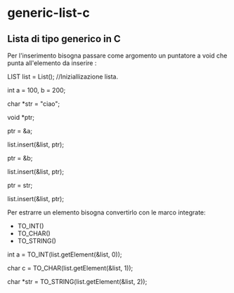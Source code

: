 # generic-list-c
Lista di tipo generico in C
---------------------------
Per l'inserimento bisogna passare come argomento un puntatore a void che punta all'elemento da inserire :

  LIST list = List(); //Iniziallizazione lista.
  
  int a = 100, b = 200;
  
  char *str = "ciao";
  
  void *ptr;
  
  ptr = &a;
  
  list.insert(&list, ptr);
  
  ptr = &b;
  
  list.insert(&list, ptr);
  
  ptr = str;
  
  list.insert(&list, ptr);
  
  
Per estrarre un elemento bisogna convertirlo con le marco integrate:
  - TO_INT()
  - TO_CHAR()
  - TO_STRING()
  
  int a = TO_INT(list.getElement(&list, 0));
  
  char c = TO_CHAR(list.getElement(&list, 1));
  
  char *str = TO_STRING(list.getElement(&list, 2));
  
 
